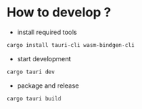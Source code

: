 # How to develop ?

- install required tools
```bash
cargo install tauri-cli wasm-bindgen-cli 
```

- start development
```bash
cargo tauri dev
```

- package and release
```bash
cargo tauri build
```
